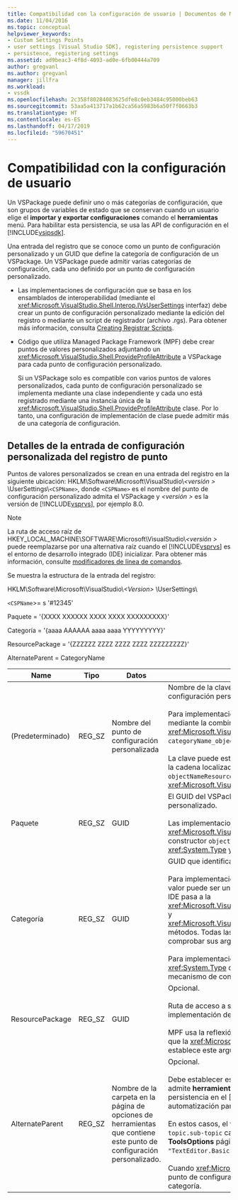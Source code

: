 ```yaml
---
title: Compatibilidad con la configuración de usuario | Documentos de Microsoft
ms.date: 11/04/2016
ms.topic: conceptual
helpviewer_keywords:
- Custom Settings Points
- user settings [Visual Studio SDK], registering persistence support
- persistence, registering settings
ms.assetid: ad9beac3-4f8d-4093-ad0e-6fb00444a709
author: gregvanl
ms.author: gregvanl
manager: jillfra
ms.workload:
- vssdk
ms.openlocfilehash: 2c358f80284083625dfe8c0eb3484c95000beb63
ms.sourcegitcommit: 53aa5a413717a1b62ca56a5983b6a50f7f0663b3
ms.translationtype: HT
ms.contentlocale: es-ES
ms.lasthandoff: 04/17/2019
ms.locfileid: "59670451"
---
```

# <a name="support-for-user-settings"></a>Compatibilidad con la configuración de usuario
Un VSPackage puede definir uno o más categorías de configuración, que son grupos de variables de estado que se conservan cuando un usuario elige el **importar y exportar configuraciones** comando el **herramientas** menú. Para habilitar esta persistencia, se usa las API de configuración en el [!INCLUDE[vsipsdk](../../extensibility/includes/vsipsdk_md.md)].

 Una entrada del registro que se conoce como un punto de configuración personalizado y un GUID que define la categoría de configuración de un VSPackage. Un VSPackage puede admitir varias categorías de configuración, cada uno definido por un punto de configuración personalizado.

-   Las implementaciones de configuración que se basa en los ensamblados de interoperabilidad (mediante el <xref:Microsoft.VisualStudio.Shell.Interop.IVsUserSettings> interfaz) debe crear un punto de configuración personalizado mediante la edición del registro o mediante un script de registrador (archivo .rgs). Para obtener más información, consulta [Creating Registrar Scripts](/cpp/atl/creating-registrar-scripts).

-   Código que utiliza Managed Package Framework (MPF) debe crear puntos de valores personalizados adjuntando un <xref:Microsoft.VisualStudio.Shell.ProvideProfileAttribute> a VSPackage para cada punto de configuración personalizado.

     Si un VSPackage solo es compatible con varios puntos de valores personalizados, cada punto de configuración personalizado se implementa mediante una clase independiente y cada uno está registrado mediante una instancia única de la <xref:Microsoft.VisualStudio.Shell.ProvideProfileAttribute> clase. Por lo tanto, una configuración de implementación de clase puede admitir más de una categoría de configuración.

## <a name="custom-settings-point-registry-entry-details"></a>Detalles de la entrada de configuración personalizada del registro de punto
 Puntos de valores personalizados se crean en una entrada del registro en la siguiente ubicación: HKLM\Software\Microsoft\VisualStudio\\*\<versión >* \UserSettings\\`<CSPName>`, donde `<CSPName>` es el nombre del punto de configuración personalizado admita el VSPackage y  *\<versión >* es la versión de [!INCLUDE[vsprvs](../../code-quality/includes/vsprvs_md.md)], por ejemplo 8.0.

> [!NOTE]
>  La ruta de acceso raíz de HKEY_LOCAL_MACHINE\SOFTWARE\Microsoft\VisualStudio\\*\<versión >* puede reemplazarse por una alternativa raíz cuando el [!INCLUDE[vsprvs](../../code-quality/includes/vsprvs_md.md)] es el entorno de desarrollo integrado (IDE) inicializar. Para obtener más información, consulte [modificadores de línea de comandos](../../extensibility/command-line-switches-visual-studio-sdk.md).

 Se muestra la estructura de la entrada del registro:

 HKLM\Software\Microsoft\VisualStudio\\*\<Version>* \UserSettings\

 `<CSPName`>= s '#12345'

 Paquete = '{XXXX XXXXXX XXXX XXXX XXXXXXXXX}'

 Categoría = '{aaaa AAAAAA aaaa aaaa YYYYYYYYY}'

 ResourcePackage = '{ZZZZZZ ZZZZ ZZZZ ZZZZ ZZZZZZZZZ}'

 AlternateParent = CategoryName

| Name | Tipo | Datos | Descripción |
|-----------------|--------| - | - |
| (Predeterminado) | REG_SZ | Nombre del punto de configuración personalizada | Nombre de la clave, `<CSPName`>, es el nombre no traducido del punto de configuración personalizada.<br /><br /> Para implementaciones basadas en MPF, nombre de la clave se obtiene mediante la combinación del `categoryName` y `objectName` argumentos de la <xref:Microsoft.VisualStudio.Shell.ProvideProfileAttribute> constructor en `categoryName_objectName`.<br /><br /> La clave puede estar vacía o puede contener el identificador de referencia a la cadena localizada en un archivo DLL satélite. Este valor se obtiene de la `objectNameResourceID` argumento para el <xref:Microsoft.VisualStudio.Shell.ProvideProfileAttribute> constructor. |
| Paquete | REG_SZ | GUID | El GUID del VSPackage que implemente el punto de configuración personalizado.<br /><br /> Las implementaciones en función de MPF usando el <xref:Microsoft.VisualStudio.Shell.ProvideProfileAttribute> clase, use el constructor `objectType` argumento que contiene el VSPackage <xref:System.Type> y reflexión para obtener este valor. |
| Categoría | REG_SZ | GUID | GUID que identifica la categoría de configuración.<br /><br /> Para implementaciones basadas en ensamblados de interoperabilidad, este valor puede ser un elegido arbitrariamente GUID, que el [!INCLUDE[vsprvs](../../code-quality/includes/vsprvs_md.md)] IDE pasa a la <xref:Microsoft.VisualStudio.Shell.Interop.IVsUserSettings.ExportSettings%2A> y <xref:Microsoft.VisualStudio.Shell.Interop.IVsUserSettings.ImportSettings%2A> métodos. Todas las implementaciones de estos dos métodos deben comprobar sus argumentos GUID.<br /><br /> Para implementaciones basadas en MPF, este GUID se obtiene mediante la <xref:System.Type> de la clase que implementa el [!INCLUDE[vsprvs](../../code-quality/includes/vsprvs_md.md)] mecanismo de configuración. |
| ResourcePackage | REG_SZ | GUID | Opcional.<br /><br /> Ruta de acceso a satélite DLL que contiene cadenas traducidas si la implementación de VSPackage no los proporciona.<br /><br /> MPF usa la reflexión para obtener el recurso correcto de VSPackage, por lo que la <xref:Microsoft.VisualStudio.Shell.ProvideProfileAttribute> clase no establece este argumento. |
| AlternateParent | REG_SZ | Nombre de la carpeta en la página de opciones de herramientas que contiene este punto de configuración personalizado. | Opcional.<br /><br /> Debe establecer este valor solo si una implementación de configuración admite **herramientas-opciones** las páginas que usan el mecanismo de persistencia en el [!INCLUDE[vsipsdk](../../extensibility/includes/vsipsdk_md.md)] en lugar del mecanismo del modelo de automatización para guardar el estado.<br /><br /> En estos casos, el valor de la clave AlternateParent es el `topic` sección de la `topic.sub-topic` cadena usada para identificar la instancia concreta **ToolsOptions** página. Por ejemplo, para el **ToolsOptions** página `"TextEditor.Basic"` sería el valor de AlternateParent `"TextEditor"`.<br /><br /> Cuando <xref:Microsoft.VisualStudio.Shell.ProvideProfileAttribute> genera el punto de configuración personalizado, es el mismo que el nombre de categoría. |

